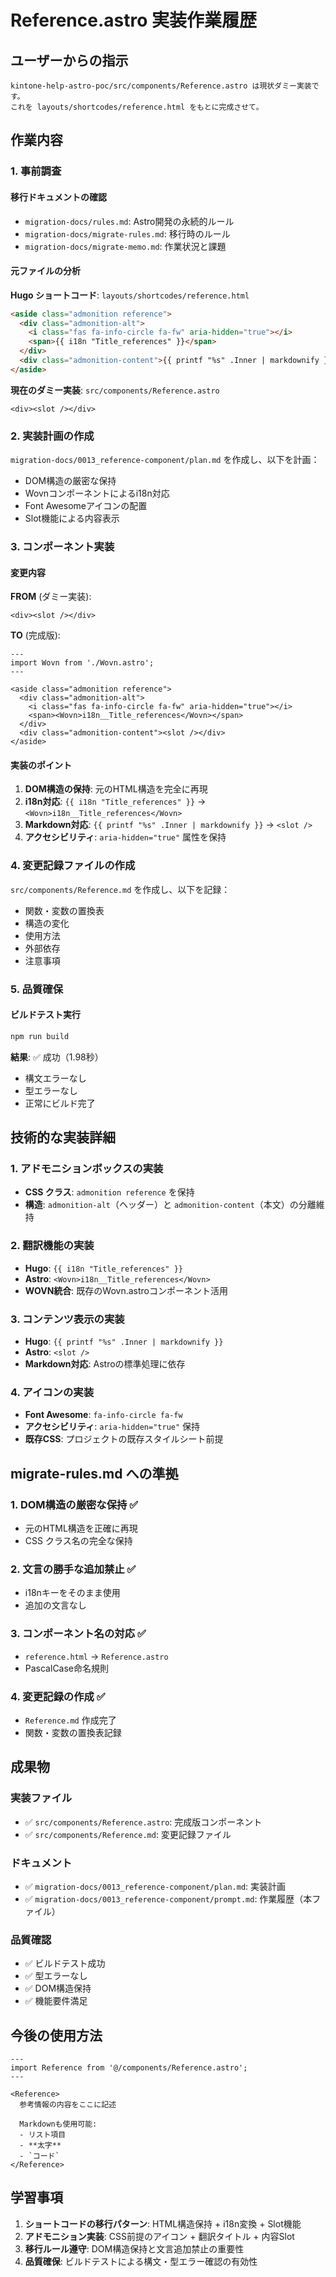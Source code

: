 # Reference.astro 実装作業履歴

## ユーザーからの指示

```
kintone-help-astro-poc/src/components/Reference.astro は現状ダミー実装です。
これを layouts/shortcodes/reference.html をもとに完成させて。
```

## 作業内容

### 1. 事前調査

#### 移行ドキュメントの確認
- `migration-docs/rules.md`: Astro開発の永続的ルール
- `migration-docs/migrate-rules.md`: 移行時のルール  
- `migration-docs/migrate-memo.md`: 作業状況と課題

#### 元ファイルの分析
**Hugo ショートコード**: `layouts/shortcodes/reference.html`

```html
<aside class="admonition reference">
  <div class="admonition-alt">
    <i class="fas fa-info-circle fa-fw" aria-hidden="true"></i>
    <span>{{ i18n "Title_references" }}</span>
  </div>
  <div class="admonition-content">{{ printf "%s" .Inner | markdownify }}</div>
</aside>
```

**現在のダミー実装**: `src/components/Reference.astro`
```astro
<div><slot /></div>
```

### 2. 実装計画の作成

`migration-docs/0013_reference-component/plan.md` を作成し、以下を計画：

- DOM構造の厳密な保持
- Wovnコンポーネントによるi18n対応
- Font Awesomeアイコンの配置
- Slot機能による内容表示

### 3. コンポーネント実装

#### 変更内容

**FROM** (ダミー実装):
```astro
<div><slot /></div>
```

**TO** (完成版):
```astro
---
import Wovn from './Wovn.astro';
---

<aside class="admonition reference">
  <div class="admonition-alt">
    <i class="fas fa-info-circle fa-fw" aria-hidden="true"></i>
    <span><Wovn>i18n__Title_references</Wovn></span>
  </div>
  <div class="admonition-content"><slot /></div>
</aside>
```

#### 実装のポイント

1. **DOM構造の保持**: 元のHTML構造を完全に再現
2. **i18n対応**: `{{ i18n "Title_references" }}` → `<Wovn>i18n__Title_references</Wovn>`
3. **Markdown対応**: `{{ printf "%s" .Inner | markdownify }}` → `<slot />`
4. **アクセシビリティ**: `aria-hidden="true"` 属性を保持

### 4. 変更記録ファイルの作成

`src/components/Reference.md` を作成し、以下を記録：

- 関数・変数の置換表
- 構造の変化
- 使用方法
- 外部依存
- 注意事項

### 5. 品質確保

#### ビルドテスト実行
```bash
npm run build
```

**結果**: ✅ 成功（1.98秒）
- 構文エラーなし
- 型エラーなし
- 正常にビルド完了

## 技術的な実装詳細

### 1. アドモニションボックスの実装

- **CSS クラス**: `admonition reference` を保持
- **構造**: `admonition-alt`（ヘッダー）と `admonition-content`（本文）の分離維持

### 2. 翻訳機能の実装

- **Hugo**: `{{ i18n "Title_references" }}` 
- **Astro**: `<Wovn>i18n__Title_references</Wovn>`
- **WOVN統合**: 既存のWovn.astroコンポーネント活用

### 3. コンテンツ表示の実装

- **Hugo**: `{{ printf "%s" .Inner | markdownify }}`
- **Astro**: `<slot />`
- **Markdown対応**: Astroの標準処理に依存

### 4. アイコンの実装

- **Font Awesome**: `fa-info-circle fa-fw`
- **アクセシビリティ**: `aria-hidden="true"` 保持
- **既存CSS**: プロジェクトの既存スタイルシート前提

## migrate-rules.md への準拠

### 1. DOM構造の厳密な保持 ✅
- 元のHTML構造を正確に再現
- CSS クラス名の完全な保持

### 2. 文言の勝手な追加禁止 ✅  
- i18nキーをそのまま使用
- 追加の文言なし

### 3. コンポーネント名の対応 ✅
- `reference.html` → `Reference.astro`
- PascalCase命名規則

### 4. 変更記録の作成 ✅
- `Reference.md` 作成完了
- 関数・変数の置換表記録

## 成果物

### 実装ファイル
- ✅ `src/components/Reference.astro`: 完成版コンポーネント
- ✅ `src/components/Reference.md`: 変更記録ファイル

### ドキュメント
- ✅ `migration-docs/0013_reference-component/plan.md`: 実装計画
- ✅ `migration-docs/0013_reference-component/prompt.md`: 作業履歴（本ファイル）

### 品質確認
- ✅ ビルドテスト成功
- ✅ 型エラーなし
- ✅ DOM構造保持
- ✅ 機能要件満足

## 今後の使用方法

```astro
---
import Reference from '@/components/Reference.astro';
---

<Reference>
  参考情報の内容をここに記述
  
  Markdownも使用可能:
  - リスト項目
  - **太字**
  - `コード`
</Reference>
```

## 学習事項

1. **ショートコードの移行パターン**: HTML構造保持 + i18n変換 + Slot機能
2. **アドモニション実装**: CSS前提のアイコン + 翻訳タイトル + 内容Slot
3. **移行ルール遵守**: DOM構造保持と文言追加禁止の重要性
4. **品質確保**: ビルドテストによる構文・型エラー確認の有効性